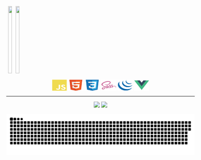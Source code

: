 <div style="display: flex;"  align="center">
  <a style="display: flex;"   href="https://github.com/Akistapace">
  <img height="180em"  width="50%" src="https://github-readme-stats.vercel.app/api?username=akistapace&show_icons=true&include_all_commits=true&count_private=true&title_color=3290e4&text_color=ffffff&icon_color=3290e4&bg_color=0c0c0c&border_color=3290e4" >
  <img height="180em"  width="50%"  src="https://github-readme-stats.vercel.app/api/top-langs/?username=Akistapace&layout=compact&langs_count=7&&title_color=3290e4&text_color=ffffff&icon_color=3290e4&bg_color=0c0c0c&border_color=3290e4" >
    </a> 
</div>

  
<div style="display: inline_block;" align="center"><br>
  <img align="center" alt="Fernando-Js" height="30" width="40" src="https://raw.githubusercontent.com/devicons/devicon/master/icons/javascript/javascript-plain.svg">
  <img align="center" alt="Fernando-HTML" height="30" width="40" src="https://raw.githubusercontent.com/devicons/devicon/master/icons/html5/html5-original.svg">
  <img align="center" alt="Fernando-CSS" height="30" width="40" src="https://raw.githubusercontent.com/devicons/devicon/master/icons/css3/css3-original.svg">
  <img align="center" alt="Fernando-CSS" height="30" width="40" src="https://raw.githubusercontent.com/devicons/devicon/master/icons/sass/sass-original.svg">
  <img align="center" alt="Fernando-CSS" height="30" width="40" src="https://raw.githubusercontent.com/devicons/devicon/master/icons/jquery/jquery-original.svg">
  <img align="center" alt="Fernando-CSS" height="30" width="40" src="https://raw.githubusercontent.com/devicons/devicon/master/icons/vuejs/vuejs-original.svg">
</div> 
 
  ---
<div align="center"> 
  <a href = "mailto:fernando.akistapace@gmail.com"><img src="https://img.shields.io/badge/Gmail-D14836?style=for-the-badge&logo=gmail&logoColor=white" target="_blank"></a>      
  <a href="https://www.linkedin.com/in/fernando-aquistapace-33a414165/" target="_blank"><img src="https://img.shields.io/badge/-LinkedIn-%230077B5?style=for-the-badge&logo=linkedin&logoColor=white" target="_blank"></a> 
 
  ![Snake animation](https://github.com/Akistapace/akistapace/blob/output/github-contribution-grid-snake.svg)
 
</div>
